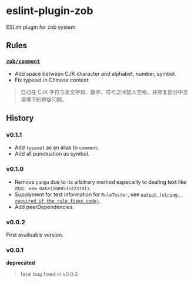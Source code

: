 # eslint-plugin-zob

ESLint plugin for zob system.

## Rules

### [`zob/comment`](docs/comment.md)

- Add space between CJK character and alphabet, number, symbol.
- Fix typeset in Chinese context.

> 自动在 CJK 字符与英文字母、数字、符号之间插入空格，并修复部分中文语境下的排版问题。

## History

### v0.1.1

- Add `typeset` as an alias to `comment`.
- Add all punctuation as symbol.

### v0.1.0

- Remove `pangu` due to its arbitrary method especailly to dealing text like `时间: new Date(1608535223791)`.
- Supplyment for test information for `RuleTester`, see [`output (string, required if the rule fixes code)`](https://eslint.org/docs/developer-guide/nodejs-api#ruletester).
- Add peerDependencies.

### v0.0.2

First availuable version.

### v0.0.1

**deprecated**

> fatal bug fixed in v0.0.2
